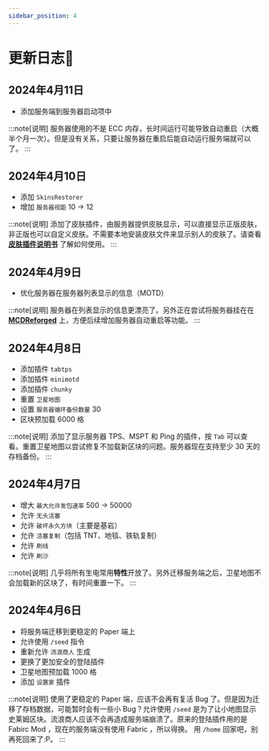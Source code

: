 ```yaml
---
sidebar_position: 4
---
```


# 更新日志📃

## 2024年4月11日

- 添加服务端到服务器启动项中

:::note[说明]
服务器使用的不是 ECC 内存，长时间运行可能导致自动重启（大概半个月一次）。但是没有关系，只要让服务器在重启后能自动运行服务端就可以了。
:::

## 2024年4月10日

- 添加 `SkinsRestorer`
- 增加 `服务器视距` 10 -> 12

:::note[说明]
添加了皮肤插件，由服务器提供皮肤显示，可以直接显示正版皮肤，非正版也可以自定义皮肤。不需要本地安装皮肤文件来显示别人的皮肤了。请查看 [**皮肤插件说明书**](/docs/plugin-manual/skin-restorer) 了解如何使用。
:::

## 2024年4月9日

- 优化服务器在服务器列表显示的信息（MOTD）

:::note[说明]
服务器在列表显示的信息更漂亮了。另外正在尝试将服务器挂在在 [**MCDReforged**](https://github.com/Fallen-Breath/MCDReforged) 上，方便后续增加服务器自动重启等功能。
:::

## 2024年4月8日

- 添加插件 `tabtps`
- 添加插件 `minimotd`
- 添加插件 `chunky`
- 重置 `卫星地图`
- 设置 `服务器循环备份数量` 30
- 区块预加载 6000 格

:::note[说明]
添加了显示服务器 TPS、MSPT 和 Ping 的插件，按 `Tab` 可以查看。重置卫星地图以尝试修复不加载新区块的问题。服务器现在支持至少 30 天的存档备份。
:::

## 2024年4月7日

- 增大 `最大允许发包速率` 500 -> 50000
- 允许 `无头活塞`
- 允许 `破坏永久方块`（主要是基岩）
- 允许 `活塞复制`（包括 TNT、地毯、铁轨复制）
- 允许 `刷线`
- 允许 `刷沙`

:::note[说明]
几乎将所有生电常用**特性**开放了。另外迁移服务端之后，卫星地图不会加载新的区块了，有时间重置一下。
:::

## 2024年4月6日

- 将服务端迁移到更稳定的 Paper 端上
- 允许使用 `/seed` 指令
- 重新允许 `流浪商人` 生成
- 更换了更加安全的登陆插件
- 卫星地图预加载 1000 格
- 添加 `设置家` 插件

:::note[说明]
使用了更稳定的 Paper 端，应该不会再有复活 Bug 了。但是因为迁移了存档数据，可能暂时会有一些小 Bug？允许使用 `/seed` 是为了让小地图显示史莱姆区块。流浪商人应该不会再造成服务端崩溃了。原来的登陆插件用的是 Fabirc Mod ，现在的服务端没有使用 Fabric ，所以得换。
用 `/home` 回家吧，别再死回来了:P。
:::